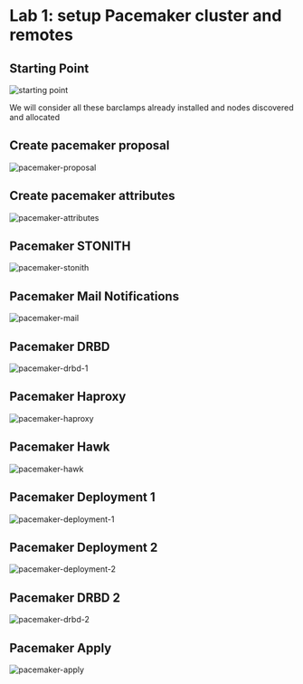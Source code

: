 <!-- .slide: data-state="section-break" id="lab-1" data-menu-title="Lab 1: cluster setup" -->
# Lab 1: setup Pacemaker cluster and remotes


<!-- .slide: data-state="normal" id="starting-point" data-menu-title="Starting Point" -->
## Starting Point

<img class="full-height" alt="starting point" data-src="images/hands-on/01-starting-point.png" />

We will consider all these barclamps already installed and nodes discovered and allocated


<!-- .slide: data-state="normal" id="pacemaker-proposal" data-menu-title="Pacemaker Proposal" -->
## Create pacemaker proposal

<img class="full-slide" alt="pacemaker-proposal" data-src="images/hands-on/02-create-pacemaker-proposal.png" />


<!-- .slide: data-state="normal" id="pacemaker-attributes" data-menu-title="Pacemaker attributes" -->
## Create pacemaker attributes

<img class="full-slide" alt="pacemaker-attributes" data-src="images/hands-on/03-pacemaker-attributes.png" />


<!-- .slide: data-state="normal" id="pacemaker-stonith" data-menu-title="Pacemaker STONITH" -->
## Pacemaker STONITH

<img class="full-slide" alt="pacemaker-stonith" data-src="images/hands-on/04-pacemaker-stonith.png" />


<!-- .slide: data-state="normal" id="pacemaker-mail" data-menu-title="Pacemaker Mail Notifications" -->
## Pacemaker Mail Notifications

<img class="full-slide" alt="pacemaker-mail" data-src="images/hands-on/05-pacemaker-mail-notifications.png" />


<!-- .slide: data-state="normal" id="pacemaker-drbd-1" data-menu-title="Pacemaker DRBD" -->
## Pacemaker DRBD

<img class="full-slide" alt="pacemaker-drbd-1" data-src="images/hands-on/06-pacemaker-drbd-1.png" />


<!-- .slide: data-state="normal" id="pacemaker-haproxy" data-menu-title="Pacemaker Haproxy" -->
## Pacemaker Haproxy

<img class="full-slide" alt="pacemaker-haproxy" data-src="images/hands-on/07-pacemaker-haproxy.png" />


<!-- .slide: data-state="normal" id="pacemaker-hawk" data-menu-title="Pacemaker Hawk" -->
## Pacemaker Hawk

<img class="full-slide" alt="pacemaker-hawk" data-src="images/hands-on/08-pacemaker-hawk.png" />


<!-- .slide: data-state="normal" id="pacemaker-deployment-1" data-menu-title="Pacemaker Deployment 1" -->
## Pacemaker Deployment 1

<img class="full-slide" alt="pacemaker-deployment-1" data-src="images/hands-on/09-pacemaker-deployment-1.png" />


<!-- .slide: data-state="normal" id="pacemaker-deployment-2" data-menu-title="Pacemaker Deployment 2" -->
## Pacemaker Deployment 2

<img class="full-slide" alt="pacemaker-deployment-2" data-src="images/hands-on/10-pacemaker-deployment-2.png" />


<!-- .slide: data-state="normal" id="pacemaker-drbd-2" data-menu-title="Pacemaker DRBD 2" -->
## Pacemaker DRBD 2

<img class="full-slide" alt="pacemaker-drbd-2" data-src="images/hands-on/11-pacemaker-drbd-2.png" />


<!-- .slide: data-state="normal" id="pacemaker-apply" data-menu-title="Pacemaker Apply" -->
## Pacemaker Apply

<img class="full-slide" alt="pacemaker-apply" data-src="images/hands-on/12-pacemaker-apply.png" />
